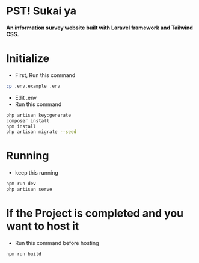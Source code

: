 # PST! Sukai ya

**An information survey website built with Laravel framework and Tailwind CSS.**

# Initialize
- First, Run this command
```sh
cp .env.example .env
```
- Edit .env
- Run this command
```sh
php artisan key:generate
composer install
npm install
php artisan migrate --seed
```
# Running
- keep this running
```sh
npm run dev
php artisan serve
```
# If the Project is completed and you want to host it
- Run this command before hosting
```sh
npm run build
```